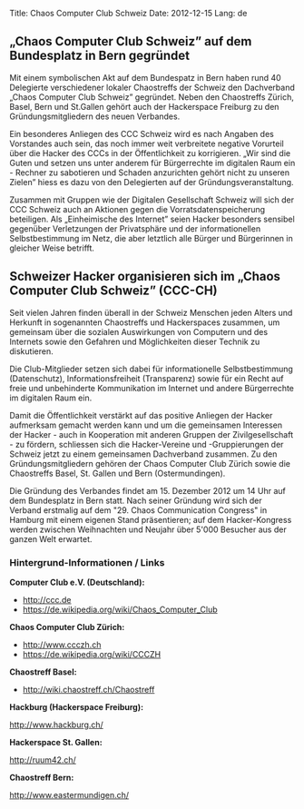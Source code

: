 Title: Chaos Computer Club Schweiz
Date: 2012-12-15
Lang: de

## „Chaos Computer Club Schweiz” auf dem Bundesplatz in Bern gegründet

Mit einem symbolischen Akt auf dem Bundespatz in Bern haben rund 40 Delegierte
verschiedener lokaler Chaostreffs der Schweiz den Dachverband „Chaos Computer
Club Schweiz” gegründet. Neben den Chaostreffs Zürich, Basel, Bern und St.Gallen
gehört auch der Hackerspace Freiburg zu den Gründungsmitgliedern des neuen
Verbandes.

Ein besonderes Anliegen des CCC Schweiz wird es nach Angaben des Vorstandes auch
sein, das noch immer weit verbreitete negative Vorurteil über die Hacker des
CCCs in der Öffentlichkeit zu korrigieren. „Wir sind die Guten und setzen uns
unter anderem für Bürgerrechte im digitalen Raum ein - Rechner zu sabotieren und
Schaden anzurichten gehört nicht zu unseren Zielen” hiess es dazu von den
Delegierten auf der Gründungsveranstaltung.

Zusammen mit Gruppen wie der Digitalen Gesellschaft Schweiz will sich der CCC
Schweiz auch an Aktionen gegen die Vorratsdatenspeicherung beteiligen. Als
„Einheimische des Internet” seien Hacker besonders sensibel gegenüber
Verletzungen der Privatsphäre und der informationellen Selbstbestimmung im Netz,
die aber letztlich alle Bürger und Bürgerinnen in gleicher Weise betrifft.


## Schweizer Hacker organisieren sich im „Chaos Computer Club Schweiz” (CCC-CH)

Seit vielen Jahren finden überall in der Schweiz Menschen jeden Alters und
Herkunft in sogenannten Chaostreffs und Hackerspaces zusammen, um gemeinsam über
die sozialen Auswirkungen von Computern und des Internets sowie den Gefahren und
Möglichkeiten dieser Technik zu diskutieren.

Die Club-Mitglieder setzen sich dabei für informationelle Selbstbestimmung
(Datenschutz), Informationsfreiheit (Transparenz) sowie für ein Recht auf freie
und unbehinderte Kommunikation im Internet und andere Bürgerrechte im digitalen
Raum ein.

Damit die Öffentlichkeit verstärkt auf das positive Anliegen der Hacker
aufmerksam gemacht werden kann und um die gemeinsamen Interessen der Hacker -
auch in Kooperation mit anderen Gruppen der Zivilgesellschaft - zu fördern,
schliessen sich die Hacker-Vereine und -Gruppierungen der Schweiz jetzt zu einem
gemeinsamen Dachverband zusammen. Zu den Gründungsmitgliedern gehören der Chaos
Computer Club Zürich sowie die Chaostreffs Basel, St. Gallen und Bern
(Ostermundingen).

Die Gründung des Verbandes findet am 15. Dezember 2012 um 14 Uhr auf dem
Bundesplatz in Bern statt. Nach seiner Gründung wird sich der Verband erstmalig
auf dem "29. Chaos Communication Congress" in Hamburg mit einem eigenen Stand
präsentieren; auf dem Hacker-Kongress werden zwischen Weihnachten und Neujahr
über 5'000 Besucher aus der ganzen Welt erwartet.

### Hintergrund-Informationen / Links

**Computer Club e.V. (Deutschland):**

- http://ccc.de
- https://de.wikipedia.org/wiki/Chaos_Computer_Club

**Chaos Computer Club Zürich:**

- http://www.ccczh.ch
- https://de.wikipedia.org/wiki/CCCZH

**Chaostreff Basel:**

- http://wiki.chaostreff.ch/Chaostreff

**Hackburg (Hackerspace Freiburg):**

http://www.hackburg.ch/

**Hackerspace St. Gallen:**

http://ruum42.ch/

**Chaostreff Bern:**

http://www.eastermundigen.ch/
